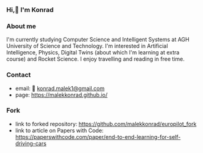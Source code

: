 ### Hi,👋 I'm Konrad

<!--
**malekkonrad/malekkonrad** is a ✨ _special_ ✨ repository because its `README.md` (this file) appears on your GitHub profile.

Here are some ideas to get you started:

- 🔭 I’m currently working on ...
- 🌱 I’m currently learning ...
- 👯 I’m looking to collaborate on ...
- 🤔 I’m looking for help with ...
- 💬 Ask me about ...
- 📫 How to reach me: ...
- 😄 Pronouns: ...
- ⚡ Fun fact: ...
-->

### About me
I'm currently studying Computer Science and Intelligent Systems at AGH University of Science and Technology. I'm interested in Artificial Intelligence, Physics, Digital Twins (about which I'm learning at extra course) and Rocket Science. I enjoy travelling and reading in free time. 

### Contact
* email: :email: konrad.malek1@gmail.com
* page: https://malekkonrad.github.io/


### Fork
* link to forked repository: https://github.com/malekkonrad/europilot_fork
* link to article on Papers with Code: https://paperswithcode.com/paper/end-to-end-learning-for-self-driving-cars

